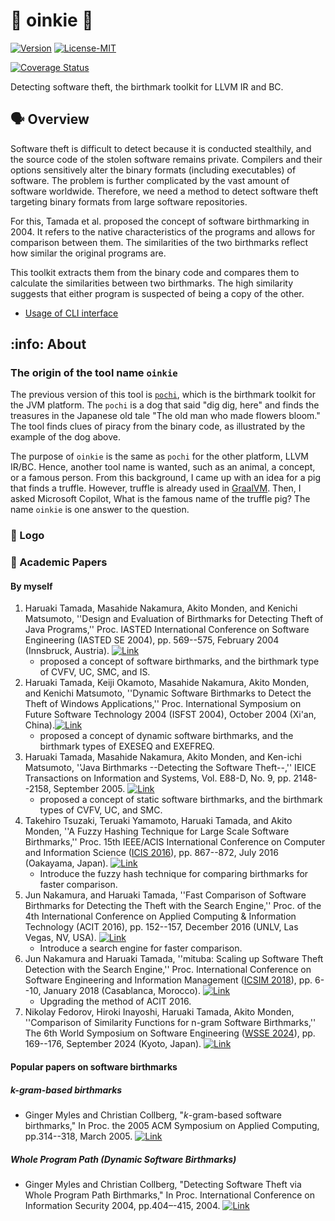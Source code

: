 # :pig_nose: oinkie :pig2: 

[![Version](https://shields.io/badge/Version-0.1.0-blue)](https://github.com/tamada/oinkie/releases/tag/v0.1.0)
[![License-MIT](https://shields.io/badge/License-MIT-blue)](https://github.com/tamada/oinkie/blob/main/LICENSE)

[![Coverage Status](https://coveralls.io/repos/github/tamada/oinkie/badge.svg)](https://coveralls.io/github/tamada/oinkie)

Detecting software theft, the birthmark toolkit for LLVM IR and BC.

## :speaking_head: Overview

Software theft is difficult to detect because it is conducted stealthily, and the source code of the stolen software remains private.
Compilers and their options sensitively alter the binary formats (including executables) of software.
The problem is further complicated by the vast amount of software worldwide.
Therefore, we need a method to detect software theft targeting binary formats from large software repositories.

For this, Tamada et al. proposed the concept of software birthmarking in 2004.
It refers to the native characteristics of the programs and allows for comparison between them.
The similarities of the two birthmarks reflect how similar the original programs are.

This toolkit extracts them from the binary code and compares them to calculate the similarities between two birthmarks.
The high similarity suggests that either program is suspected of being a copy of the other.

- [Usage of CLI interface](cli/README.md)

## :info: About

### The origin of the tool name `oinkie`

The previous version of this tool is [`pochi`](https://github.com/tamada/pochi), which is the birthmark toolkit for the JVM platform. The `pochi` is a dog that said "dig dig, here" and finds the treasures in the Japanese old tale "The old man who made flowers bloom." The tool finds clues of piracy from the binary code, as illustrated by the example of the dog above.

The purpose of `oinkie` is the same as `pochi` for the other platform, LLVM IR/BC. Hence, another tool name is wanted, such as an animal, a concept, or a famous person. From this background, I came up with an idea for a pig that finds a truffle. However, truffle is already used in [GraalVM](https://www.graalvm.org/latest/graalvm-as-a-platform/language-implementation-framework/). Then, I asked Microsoft Copilot, What is the famous name of the truffle pig? The name `oinkie` is one answer to the question.

### :jack_o_lantern: Logo

### :scroll: Academic Papers

#### By myself

1. Haruaki Tamada, Masahide Nakamura, Akito Monden, and Kenichi Matsumoto, ''Design and Evaluation of Birthmarks for Detecting Theft of Java Programs,'' Proc. IASTED International Conference on Software Engineering (IASTED SE 2004), pp. 569--575, February 2004 (Innsbruck, Austria). [![Link](https://img.shields.io/badge/Link-cir.nii.ac.jp-orange)](https://cir.nii.ac.jp/crid/1572824500637007232)
    - proposed a concept of software birthmarks, and the birthmark type of CVFV, UC, SMC, and IS.
2. Haruaki Tamada, Keiji Okamoto, Masahide Nakamura, Akito Monden, and Kenichi Matsumoto, ''Dynamic Software Birthmarks to Detect the Theft of Windows Applications,'' Proc. International Symposium on Future Software Technology 2004 (ISFST 2004), October 2004 (Xi'an, China).[![Link](https://img.shields.io/badge/Link-cir.nii.ac.jp-orange)](https://cir.nii.ac.jp/crid/1570291225759950720)
    - proposed a concept of dynamic software birthmarks, and the birthmark types of EXESEQ and EXEFREQ.
3. Haruaki Tamada, Masahide Nakamura, Akito Monden, and Ken-ichi Matsumoto, ''Java Birthmarks --Detecting the Software Theft--,'' IEICE Transactions on Information and Systems, Vol. E88-D, No. 9, pp. 2148--2158, September 2005. [![Link](https://img.shields.io/badge/Link-cir.nii.ac.jp-orange)](https://cir.nii.ac.jp/crid/1570854177800875008)
    - proposed a concept of static software birthmarks, and the birthmark types of CVFV, UC, and SMC.
4. Takehiro Tsuzaki, Teruaki Yamamoto, Haruaki Tamada, and Akito Monden, ''A Fuzzy Hashing Technique for Large Scale Software Birthmarks,'' Proc. 15th IEEE/ACIS International Conference on Computer and Information Science ([ICIS 2016](http://www.acisinternational.org/icis2016/)), pp. 867--872, July 2016 (Oakayama, Japan). [![Link](https://img.shields.io/badge/Link-ieeexplore.ieee.org-orange)](http://ieeexplore.ieee.org/document/7550868/)
    - Introduce the fuzzy hash technique for comparing birthmarks for faster comparison.
5. Jun Nakamura, and Haruaki Tamada, ''Fast Comparison of Software Birthmarks for Detecting the Theft with the Search Engine,'' Proc. of the 4th International Conference on Applied Computing & Information Technology (ACIT 2016), pp. 152--157, December 2016 (UNLV, Las Vegas, NV, USA). [![Link](https://img.shields.io/badge/Link-ieeexplore.ieee.org-orange)](http://ieeexplore.ieee.org/document/7916974/)
    - Introduce a search engine for faster comparison.
6. Jun Nakamura and Haruaki Tamada, ''mituba: Scaling up Software Theft Detection with the Search Engine,'' Proc. International Conference on Software Engineering and Information Management ([ICSIM 2018](http://www.icsim.org/icsim2018.html)), pp. 6--10, January 2018 (Casablanca, Morocco). [![Link](https://img.shields.io/badge/Link-dl.acm.org-orange)](https://dl.acm.org/citation.cfm?id=3178475)
    - Upgrading the method of ACIT 2016.
7. Nikolay Fedorov, Hiroki Inayoshi, Haruaki Tamada, Akito Monden, ''Comparison of Similarity Functions for n-gram Software Birthmarks,'' The 6th World Symposium on Software Engineering ([WSSE 2024](https://wsse.org/)), pp. 169--176, September 2024 (Kyoto, Japan). [![Link](https://img.shields.io/badge/Link-dl.acm.org-orange)](https://dl.acm.org/doi/10.1145/3698062.3698087)

#### Popular papers on software birthmarks

##### $k$-gram-based birthmarks

- Ginger Myles and Christian Collberg, "$k$-gram-based software birthmarks," In Proc. the 2005 ACM Symposium on Applied Computing, pp.314--318, March 2005. [![Link](https://img.shields.io/badge/Link-dl.acm.org-orange)](https://dl.acm.org/doi/10.1145/1066677.1066753)

##### Whole Program Path (Dynamic Software Birthmarks)

- Ginger Myles and Christian Collberg, "Detecting Software Theft via Whole Program Path Birthmarks," In Proc. International Conference on Information Security 2004, pp.404–-415, 2004. [![Link](https://img.shields.io/badge/Link-link.shpringer.com-orange)](https://link.springer.com/chapter/10.1007/978-3-540-30144-8_34)